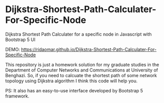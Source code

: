 # Dijkstra-Shortest-Path-Calculater-For-Specific-Node
Dijkstra Shortest Path Calculater for a specific node in Javascript with Bootstrap 5 UI

DEMO: https://ridaomar.github.io/Dijkstra-Shortest-Path-Calculater-For-Specific-Node

This repository is just a homework solution for my graduate studies in the Department of Computer Networks and Communications at University of Benghazi. So, if you need to calcuate the shortest path of some network topology using Dijkstra algorithm I think this code will help you.

PS: It also has an easy-to-use interface developed by Bootstrap 5 framework.
